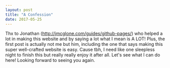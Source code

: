 ```yaml
---
layout: post
title: "A Confession"
date: 2017-05-25
---
```


Thx to Jonathan (http://jmcglone.com/guides/github-pages/) who helped a lot in making this website and by saying a lot what I mean is A LOT! Plus, the first post is actually not me but him, including the one that says making this super well-crafted website is easy. Cause tbh, I need like one sleepless night to finish this but really really enjoy it after all. Let's see what I can do here! Looking forward to seeing you again.
